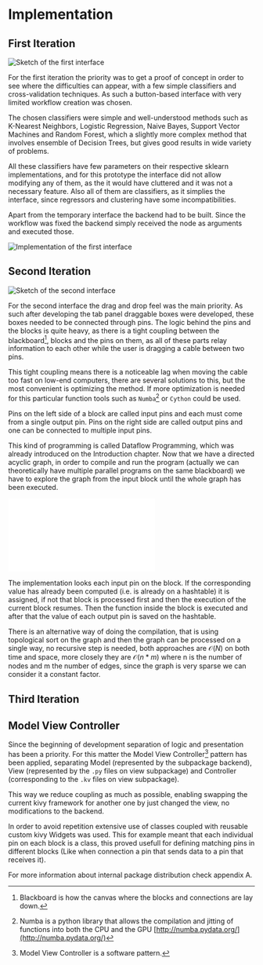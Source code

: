 Implementation
==============


First Iteration
---------------
![Sketch of the first interface](images/sketch_1.png)

For the first iteration the priority was to get a proof of concept in order to
see where the difficulties can appear, with a few simple classifiers and
cross-validation techniques. As such a button-based interface with very limited
workflow creation was chosen.

The chosen classifiers were simple and well-understood methods such as K-Nearest
Neighbors, Logistic Regression, Naive Bayes, Support Vector Machines and Random
Forest, which a slightly more complex method that involves ensemble of Decision
Trees, but gives good results in wide variety of problems.

All these classifiers have few parameters on their respective sklearn
implementations, and for this prototype the interface did not allow modifying
any of them, as the it would have cluttered and it was not a necessary feature.
Also all of them are classifiers, as it simplies the interface, since
regressors and clustering have some incompatibilities.

Apart from the temporary interface the backend had to be built. Since the
workflow was fixed the backend simply received the node as arguments and
executed those.
<!-- First backend algorithm? -->

![Implementation of the first interface](images/interface.png)


Second Iteration
----------------
![Sketch of the second interface](images/sketch_2.png)

For the second interface the drag and drop feel was the main priority.
As such after developing the tab panel draggable boxes were developed, these
boxes needed to be connected through pins.
The logic behind the pins and the blocks is quite heavy, as there is a tight
coupling between the blackboard[^blackboard], blocks and the pins on them, as
all of these parts relay information to each other while the user is
dragging a cable between two pins.

This tight coupling means there is a noticeable lag when moving the cable too
fast on low-end computers, there are several solutions to this, but the most
convenient is optimizing the method. If more optimization is needed for this
particular function tools such as `Numba`[^Numba] or `Cython` could be used.

Pins on the left side of a block are called input pins and each must come from
a single output pin. Pins on the right side are called output pins and one can
be connected to multiple input pins.

This kind of programming is called Dataflow Programming, which was already
introduced on the Introduction chapter. Now that we have a directed acyclic
graph, in order to compile and run the program (actually we can theoretically
have multiple parallel programs on the same blackboard) we have to
explore the graph from the input block until the whole graph has been executed.

![Graph Execution algorithm](images/graph_execution.pdf)

The implementation looks each input pin on the block. If the corresponding
value has already been computed (i.e. is already on a hashtable) it is assigned,
if not that block is processed first and then the execution of the current
block resumes. Then the function inside the block is executed and after that
the value of each output pin is saved on the hashtable.

There is an alternative way of doing the compilation, that is using topological
sort on the graph and then the graph can be processed on a single way, no
recursive step is needed, both approaches are $\mathcal{O}(N)$ on both time and
space, more closely they are $\mathcal{O}(n*m)$ where n is the number of nodes
and m the number of edges, since the graph is very sparse we can consider it
a constant factor.

<!-- Appendix on compilation? -->


Third Iteration
---------------


Model View Controller
---------------------
Since the beginning of development separation of logic and presentation has
been a priority. For this matter the Model View Controller[^MVC] pattern has
been applied, separating Model (represented by the subpackage backend), View
(represented by the `.py` files on view subpackage) and Controller
(corresponding to the `.kv` files on view subpackage).

This way we reduce coupling as much as possible, enabling swapping
the current kivy framework for another one by just changed the view, no
modifications to the backend.

In order to avoid repetition extensive use of classes coupled with reusable
custom kivy Widgets was used. This for example meant that each individual pin
on each block is a class, this proved usefull for defining matching pins in
different blocks (Like when connection a pin that sends data to a pin that
receives it).

For more information about internal package distribution check appendix A.

[^blackboard]: Blackboard is how the canvas where the blocks and connections
    are lay down.
[^MVC]: Model View Controller is a software pattern.
[^Numba]: Numba is a python library that allows the compilation and jitting of
    functions into both the CPU and the GPU
    [http://numba.pydata.org/](http://numba.pydata.org/)
